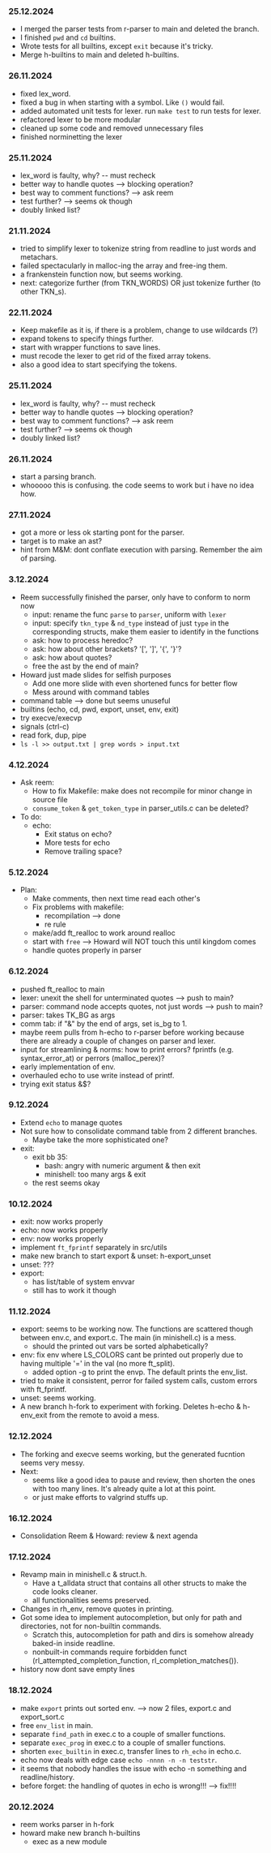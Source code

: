 ### 25.12.2024
- I merged the parser tests from r-parser to main and deleted the branch.
- I finished `pwd` and `cd` builtins.
- Wrote tests for all builtins, except `exit` because it's tricky.
- Merge h-builtins to main and deleted h-builtins.

### 26.11.2024
- fixed lex_word.
- fixed a bug in when starting with a symbol. Like `()` would fail.
- added automated unit tests for lexer. run `make test` to run tests for lexer.
- refactored lexer to be more modular
- cleaned up some code and removed unnecessary files
- finished norminetting the lexer

### 25.11.2024
- lex_word is faulty, why? -- must recheck
- better way to handle quotes --> blocking operation?
- best way to comment functions? --> ask reem
- test further? --> seems ok though
- doubly linked list?

### 21.11.2024
- tried to simplify lexer to tokenize string from readline to just words and metachars.
- failed spectacularly in malloc-ing the array and free-ing them.
- a frankenstein function now, but seems working.
- next: categorize further (from TKN_WORDS) OR just tokenize further (to other TKN_s).

### 22.11.2024
- Keep makefile as it is, if there is a problem, change to use wildcards (?)
- expand tokens to specify things further.
- start with wrapper functions to save lines.
- must recode the lexer to get rid of the fixed array tokens.
- also a good idea to start specifying the tokens.

### 25.11.2024
- lex_word is faulty, why? -- must recheck
- better way to handle quotes --> blocking operation?
- best way to comment functions? --> ask reem
- test further? --> seems ok though
- doubly linked list?

### 26.11.2024
- start a parsing branch.
- whooooo this is confusing. the code seems to work but i have no idea how.

### 27.11.2024
- got a more or less ok starting pont for the parser.
- target is to make an ast?
- hint from M&M: dont conflate execution with parsing. Remember the aim of parsing.

### 3.12.2024
- Reem successfully finished the parser, only have to conform to norm now
	- input: rename the func `parse` to `parser`, uniform with `lexer`
	- input: specify `tkn_type` & `nd_type` instead of just `type` in the corresponding structs, make them easier to identify in the functions
	- ask: how to process heredoc?
	- ask: how about other brackets? '[', ']', '{', '}'?
	- ask: how about quotes?
	- free the ast by the end of main?
- Howard just made slides for selfish purposes
	- Add one more slide with even shortened funcs for better flow
	- Mess around with command tables
- command table --> done but seems unuseful
- builtins (echo, cd, pwd, export, unset, env, exit)
- try execve/execvp
- signals (ctrl-c)
- read fork, dup, pipe
- `ls -l >> output.txt | grep words > input.txt`

### 4.12.2024
- Ask reem:
	- How to fix Makefile: make does not recompile for minor change in source file
	- `consume_token` & `get_token_type` in parser_utils.c can be deleted?
- To do:
	- echo:
		- Exit status on echo?
		- More tests for echo
		- Remove trailing space?

### 5.12.2024
- Plan:
	- Make comments, then next time read each other's
	- Fix problems with makefile:
		- recompilation --> done
		- re rule
	- make/add ft_realloc to work around realloc
	- start with `free` --> Howard will NOT touch this until kingdom comes
	- handle quotes properly in parser

### 6.12.2024
- pushed ft_realloc to main
- lexer: unexit the shell for unterminated quotes --> push to main?
- parser: command node accepts quotes, not just words --> push to main?
- parser: takes TK_BG as args
- comm tab: if "&" by the end of args, set is_bg to 1.
- maybe reem pulls from h-echo to r-parser before working because there are already a couple of changes on parser and lexer.
- input for streamlining & norms: how to print errors? fprintfs (e.g. syntax_error_at) or perrors (malloc_perex)?
- early implementation of env.
- overhauled echo to use write instead of printf.
- trying exit status &$?

### 9.12.2024
- Extend `echo` to manage quotes
- Not sure how to consolidate command table from 2 different branches.
	- Maybe take the more sophisticated one?
- exit:
	- exit bb 35:
		- bash: angry with numeric argument & then exit
		- minishell: too many args & exit
	- the rest seems okay

### 10.12.2024
- exit: now works properly
- echo: now works properly
- env: now works properly
- implement `ft_fprintf` separately in src/utils
- make new branch to start export & unset: h-export_unset
- unset: ???
- export:
	- has list/table of system envvar
	- still has to work it though

### 11.12.2024
- export: seems to be working now. The functions are scattered though between env.c, and export.c. The main (in minishell.c) is a mess.
	- should the printed out vars be sorted alphabetically?
- env: fix env where LS_COLORS cant be printed out properly due to having multiple '=' in the val (no more ft_split).
	- added option -g to print the envp. The default prints the env_list.
- tried to make it consistent, perror for failed system calls, custom errors with ft_fprintf.
- unset: seems working.
- A new branch h-fork to experiment with forking. Deletes h-echo & h-env_exit from the remote to avoid a mess.

### 12.12.2024
- The forking and execve seems working, but the generated fucntion seems very messy.
- Next:
	- seems like a good idea to pause and review, then shorten the ones with too many lines. It's already quite a lot at this point.
	- or just make efforts to valgrind stuffs up.

### 16.12.2024
- Consolidation Reem & Howard: review & next agenda

### 17.12.2024
- Revamp main in minishell.c & struct.h.
	- Have a t_alldata struct that contains all other structs to make the code looks cleaner.
	- all functionalities seems preserved.
- Changes in rh_env, remove quotes in printing.
- Got some idea to implement autocompletion, but only for path and directories, not for non-builtin commands.
	- Scratch this, autocompletion for path and dirs is somehow already baked-in inside readline.
	- nonbuilt-in commands require forbidden funct (rl_attempted_completion_function, rl_completion_matches()).
- history now dont save empty lines

### 18.12.2024
- make `export` prints out sorted env. --> now 2 files, export.c and export_sort.c
- free `env_list` in main.
- separate `find_path` in exec.c to a couple of smaller functions.
- separate `exec_prog` in exec.c to a couple of smaller functions.
- shorten `exec_builtin` in exec.c, transfer lines to `rh_echo` in echo.c.
- echo now deals with edge case `echo -nnnn -n -n teststr`.
- it seems that nobody handles the issue with echo -n something and readline/history.
- before forget: the handling of quotes in echo is wrong!!! --> fix!!!!

### 20.12.2024
- reem works parser in h-fork
- howard make new branch h-builtins
	- exec as a new module

